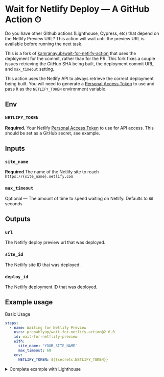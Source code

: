 # Wait for Netlify Deploy — A GitHub Action ⏱

Do you have other Github actions (Lighthouse, Cypress, etc) that depend on the Netlify Preview URL? This action will wait until the preview URL is available before running the next task.

This is a fork of [kamranayub/wait-for-netlify-action](https://github.com/JosephDuffy/wait-for-netlify-action) that uses the deployment for the commit, rather than for the PR. This fork fixes a couple issues retrieving the GitHub SHA being built, the deployment commit URL, and `max_timeout` setting.

This action uses the Netlify API to always retrieve the correct deployment being built. You will need to generate a [Personal Access Token](https://app.netlify.com/user/applications/personal) to use and pass it as the `NETLIFY_TOKEN` environment variable.

## Env

### `NETLIFY_TOKEN`

**Required.** Your Netlify [Personal Access Token](https://app.netlify.com/user/applications/personal) to use for API access. This should be set as a GitHub secret, see example.

## Inputs

### `site_name`

**Required** The name of the Netlify site to reach `https://{site_name}.netlify.com`

### `max_timeout`

Optional — The amount of time to spend waiting on Netlify. Defaults to `60` seconds

## Outputs

### `url`

The Netlify deploy preview url that was deployed.

### `site_id`

The Netlify site ID that was deployed.

### `deploy_id`

The Netlify deployment ID that was deployed.

## Example usage

Basic Usage

```yaml
steps:
  - name: Waiting for Netlify Preview
    uses: probablyup/wait-for-netlify-action@2.0.0
    id: wait-for-netflify-preview
    with:
      site_name: 'YOUR_SITE_NAME'
      max_timeout: 60
    env:
      NETLIFY_TOKEN: ${{secrets.NETLIFY_TOKEN}}
```

<details>
<summary>Complete example with Lighthouse</summary>
<br />

```yaml
name: Lighthouse

on: [pull_request]

jobs:
  build:
    runs-on: ubuntu-latest

    steps:
      - uses: actions/checkout@v1
      - name: Use Node.js 12.x
        uses: actions/setup-node@v1
        with:
          node-version: 12.x
      - name: Install
        run: |
          npm ci
      - name: Build
        run: |
          npm run build
      - name: Waiting for 200 from the Netlify Preview
        uses: probablyup/wait-for-netlify-action@2.0.0
        id: wait-for-netflify-preview
        with:
          site_name: 'YOUR_SITE_NAME'
        env:
          NETLIFY_TOKEN: ${{secrets.NETLIFY_TOKEN}}
      - name: Lighthouse CI
        run: |
          npm install -g @lhci/cli@0.3.x
          lhci autorun --upload.target=temporary-public-storage --collect.url=${{ steps.wait-for-netflify-preview.outputs.url }} || echo "LHCI failed!"
        env:
          LHCI_GITHUB_APP_TOKEN: ${{ secrets.LHCI_GITHUB_APP_TOKEN }}
```

</details>
